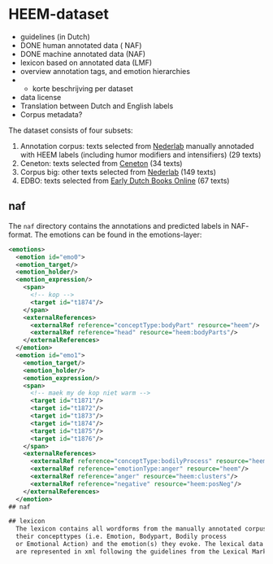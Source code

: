 # HEEM-dataset

* guidelines (in Dutch)
* DONE human annotated data ( NAF)
* DONE machine annotated data (NAF)
* lexicon based on annotated data (LMF)
* overview annotation tags, and emotion hierarchies
* + korte beschrijving per dataset
* data license
* Translation between Dutch and English labels
* Corpus metadata?

The dataset consists of four subsets:

1. Annotation corpus: texts selected from
[Nederlab](http://www.nederlab.nl/) manually annotaded with HEEM labels
(including humor modifiers and intensifiers) (29 texts)
2. Ceneton: texts selected from [Ceneton](http://www.let.leidenuniv.nl/Dutch/Ceneton/) (34 texts)
3. Corpus big: other texts selected from
[Nederlab](http://www.nederlab.nl/) (149 texts)
4. EDBO: texts selected from [Early Dutch Books
Online](http://www.earlydutchbooksonline.nl/en/edbo) (67 texts)

## naf

The `naf` directory contains the annotations and predicted labels in NAF-
format. The emotions can be found in the emotions-layer:

```xml
<emotions>
  <emotion id="emo0">
  <emotion_target/>
  <emotion_holder/>
  <emotion_expression/>
    <span>
      <!-- kop -->
      <target id="t1874"/>
    </span>
    <externalReferences>
      <externalRef reference="conceptType:bodyPart" resource="heem"/>
      <externalRef reference="head" resource="heem:bodyParts"/>
    </externalReferences>
  </emotion>
  <emotion id="emo1">
    <emotion_target/>
    <emotion_holder/>
    <emotion_expression/>
    <span>
      <!-- maek my de kop niet warm -->
      <target id="t1871"/>
      <target id="t1872"/>
      <target id="t1873"/>
      <target id="t1874"/>
      <target id="t1875"/>
      <target id="t1876"/>
    </span>
    <externalReferences>
      <externalRef reference="conceptType:bodilyProcess" resource="heem"/>
      <externalRef reference="emotionType:anger" resource="heem"/>
      <externalRef reference="anger" resource="heem:clusters"/>
      <externalRef reference="negative" resource="heem:posNeg"/>
    </externalReferences>
  </emotion>
## naf

## lexicon
  The lexicon contains all wordforms from the manually annotated corpus, 
  their concepttypes (i.e. Emotion, Bodypart, Bodily process 
  or Emotional Action) and the emotion(s) they evoke. The lexical data
  are represented in xml following the guidelines from the Lexical Markup Framework.
```
